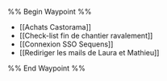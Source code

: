 
%% Begin Waypoint %%
- [[Achats Castorama]]
- [[Check-list fin de chantier ravalement]]
- [[Connexion SSO Sequens]]
- [[Rediriger les mails de Laura et Mathieu]]

%% End Waypoint %%
